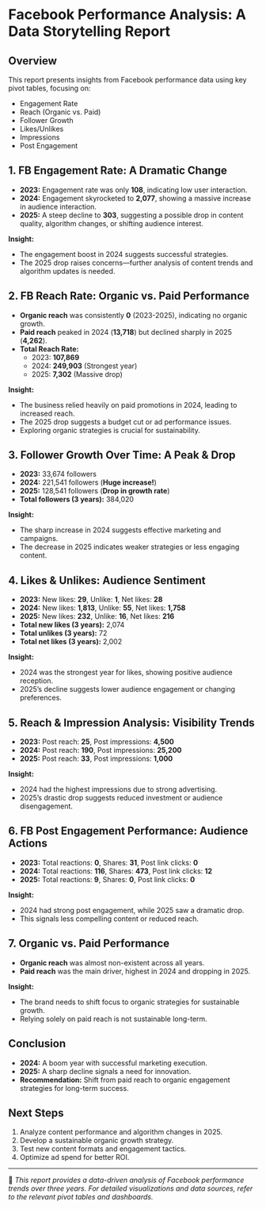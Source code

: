 # Facebook Performance Analysis: A Data Storytelling Report

## Overview
This report presents insights from Facebook performance data using key pivot tables, focusing on:
- Engagement Rate
- Reach (Organic vs. Paid)
- Follower Growth
- Likes/Unlikes
- Impressions
- Post Engagement

## 1. FB Engagement Rate: A Dramatic Change
- **2023:** Engagement rate was only **108**, indicating low user interaction.
- **2024:** Engagement skyrocketed to **2,077**, showing a massive increase in audience interaction.
- **2025:** A steep decline to **303**, suggesting a possible drop in content quality, algorithm changes, or shifting audience interest.

**Insight:**
- The engagement boost in 2024 suggests successful strategies.
- The 2025 drop raises concerns—further analysis of content trends and algorithm updates is needed.

## 2. FB Reach Rate: Organic vs. Paid Performance
- **Organic reach** was consistently **0** (2023-2025), indicating no organic growth.
- **Paid reach** peaked in 2024 (**13,718**) but declined sharply in 2025 (**4,262**).
- **Total Reach Rate:**
  - 2023: **107,869**
  - 2024: **249,903** (Strongest year)
  - 2025: **7,302** (Massive drop)

**Insight:**
- The business relied heavily on paid promotions in 2024, leading to increased reach.
- The 2025 drop suggests a budget cut or ad performance issues.
- Exploring organic strategies is crucial for sustainability.

## 3. Follower Growth Over Time: A Peak & Drop
- **2023:** 33,674 followers
- **2024:** 221,541 followers (**Huge increase!**)
- **2025:** 128,541 followers (**Drop in growth rate**)
- **Total followers (3 years):** 384,020

**Insight:**
- The sharp increase in 2024 suggests effective marketing and campaigns.
- The decrease in 2025 indicates weaker strategies or less engaging content.

## 4. Likes & Unlikes: Audience Sentiment
- **2023:** New likes: **29**, Unlike: **1**, Net likes: **28**
- **2024:** New likes: **1,813**, Unlike: **55**, Net likes: **1,758**
- **2025:** New likes: **232**, Unlike: **16**, Net likes: **216**
- **Total new likes (3 years):** 2,074
- **Total unlikes (3 years):** 72
- **Total net likes (3 years):** 2,002

**Insight:**
- 2024 was the strongest year for likes, showing positive audience reception.
- 2025’s decline suggests lower audience engagement or changing preferences.

## 5. Reach & Impression Analysis: Visibility Trends
- **2023:** Post reach: **25**, Post impressions: **4,500**
- **2024:** Post reach: **190**, Post impressions: **25,200**
- **2025:** Post reach: **33**, Post impressions: **1,000**

**Insight:**
- 2024 had the highest impressions due to strong advertising.
- 2025’s drastic drop suggests reduced investment or audience disengagement.

## 6. FB Post Engagement Performance: Audience Actions
- **2023:** Total reactions: **0**, Shares: **31**, Post link clicks: **0**
- **2024:** Total reactions: **116**, Shares: **473**, Post link clicks: **12**
- **2025:** Total reactions: **9**, Shares: **0**, Post link clicks: **0**

**Insight:**
- 2024 had strong post engagement, while 2025 saw a dramatic drop.
- This signals less compelling content or reduced reach.

## 7. Organic vs. Paid Performance
- **Organic reach** was almost non-existent across all years.
- **Paid reach** was the main driver, highest in 2024 and dropping in 2025.

**Insight:**
- The brand needs to shift focus to organic strategies for sustainable growth.
- Relying solely on paid reach is not sustainable long-term.

## Conclusion
- **2024:** A boom year with successful marketing execution.
- **2025:** A sharp decline signals a need for innovation.
- **Recommendation:** Shift from paid reach to organic engagement strategies for long-term success.

## Next Steps
1. Analyze content performance and algorithm changes in 2025.
2. Develop a sustainable organic growth strategy.
3. Test new content formats and engagement tactics.
4. Optimize ad spend for better ROI.

---
📌 *This report provides a data-driven analysis of Facebook performance trends over three years. For detailed visualizations and data sources, refer to the relevant pivot tables and dashboards.*
